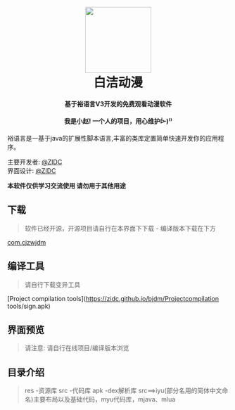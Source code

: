 <h1 align="center">
  <br>
    <img src="https://cjzwj.gitee.io/zidctg/%E5%BA%94%E7%94%A8%E6%89%98%E7%AE%A1%E8%A3%A4/%E5%B0%8F%E8%B5%B5/png/icondm.png" width="150"/>
  <br>
白洁动漫
  <br>
</h1>
<h4 align="center">基于裕语言V3开发的免费观看动漫软件</h4>
<h4 align="center">我是小赵! 一个人的项目，用心维护ᐕ)⁾⁾</h4>
 裕语言是一基于java的扩展性脚本语言,丰富的类库定置简单快速开发你的应用程序。
<p align="center">
</p>

主要开发者: [@ZIDC](https://github.com/ZIDC)
<br>
界面设计: [@ZIDC](https://github.com/ZIDC)

**本软件仅供学习交流使用  请勿用于其他用途**

## 下载

> 软件已经开源，开源项目请自行在本界面下下载 - 编译版本下载在下方

[com.cjzwjdm](https://zidc.github.io/bjdm)

## 编译工具

> 请自行下载变异工具


[Project compilation tools](https://zidc.github.io/bjdm/Projectcompilation tools/sign.apk)


## 界面预览

> 请注意: 请自行在线项目/编译版本浏览
> 
## 目录介绍
> res -资源库
> src -代码库
> apk -dex解析库
> src==>iyu(部分名用的简体中文命名)主要布局以及基础代码，myu代码库，mjava、mlua

